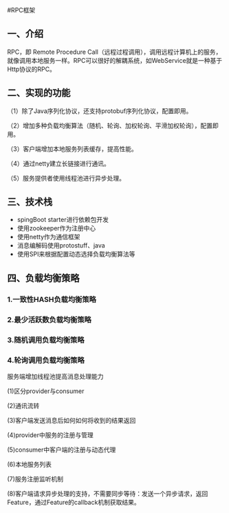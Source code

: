 #RPC框架
## 一、介绍
RPC，即 Remote Procedure Call（远程过程调用），调用远程计算机上的服务，就像调用本地服务一样。RPC可以很好的解耦系统，如WebService就是一种基于Http协议的RPC。
## 二、实现的功能
（1）除了Java序列化协议，还支持protobuf序列化协议，配置即用。

（2）增加多种负载均衡算法（随机、轮询、加权轮询、平滑加权轮询），配置即用。

（3）客户端增加本地服务列表缓存，提高性能。

（4）通过netty建立长链接进行通讯。

（5）服务提供者使用线程池进行异步处理。
## 三、技术栈
- spingBoot starter进行依赖包开发
- 使用zookeeper作为注册中心
- 使用netty作为通信框架
- 消息编解码使用protostuff、java
- 使用SPI来根据配置动态选择负载均衡算法等
## 四、负载均衡策略
### 1.一致性HASH负载均衡策略
### 2.最少活跃数负载均衡策略
### 3.随机调用负载均衡策略
### 4.轮询调用负载均衡策略

服务端增加线程池提高消息处理能力

(1)区分provider与consumer

(2)通讯流转

(3)客户端发送消息后如何如何将收到的结果返回

(4)provider中服务的注册与管理

(5)consumer中客户端的注册与动态代理

(6)本地服务列表

(7)服务注册监听机制

(8)客户端请求异步处理的支持，不需要同步等待：发送一个异步请求，返回Feature，通过Feature的callback机制获取结果。


